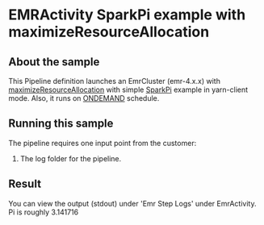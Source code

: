 # EMRActivity SparkPi example with maximizeResourceAllocation

## About the sample
This Pipeline definition launches an EmrCluster (emr-4.x.x) with [maximizeResourceAllocation](http://docs.aws.amazon.com/ElasticMapReduce/latest/ReleaseGuide/emr-spark-configure.html#d0e17386) with simple [SparkPi](https://github.com/apache/spark/blob/master/examples/src/main/scala/org/apache/spark/examples/SparkPi.scala) example in yarn-client mode. Also, it runs on [ONDEMAND](https://aws.amazon.com/about-aws/whats-new/2016/02/now-run-your-aws-data-pipeline-on-demand/) schedule. 

## Running this sample
The pipeline requires one input point from the customer:
1. The log folder for the pipeline.

## Result
You can view the output (stdout) under 'Emr Step Logs' under EmrActivity.
Pi is roughly 3.141716